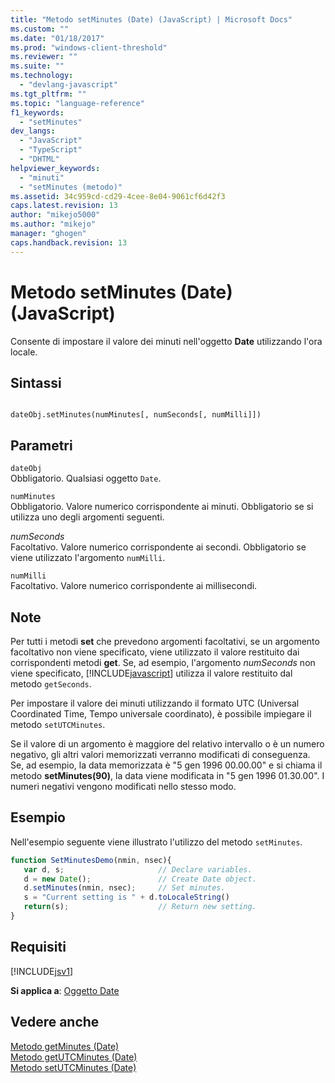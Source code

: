 ```yaml
---
title: "Metodo setMinutes (Date) (JavaScript) | Microsoft Docs"
ms.custom: ""
ms.date: "01/18/2017"
ms.prod: "windows-client-threshold"
ms.reviewer: ""
ms.suite: ""
ms.technology: 
  - "devlang-javascript"
ms.tgt_pltfrm: ""
ms.topic: "language-reference"
f1_keywords: 
  - "setMinutes"
dev_langs: 
  - "JavaScript"
  - "TypeScript"
  - "DHTML"
helpviewer_keywords: 
  - "minuti"
  - "setMinutes (metodo)"
ms.assetid: 34c959cd-cd29-4cee-8e04-9061cf6d42f3
caps.latest.revision: 13
author: "mikejo5000"
ms.author: "mikejo"
manager: "ghogen"
caps.handback.revision: 13
---
```

# Metodo setMinutes (Date) (JavaScript)
Consente di impostare il valore dei minuti nell'oggetto **Date** utilizzando l'ora locale.  
  
## Sintassi  
  
```  
  
dateObj.setMinutes(numMinutes[, numSeconds[, numMilli]])   
```  
  
## Parametri  
 `dateObj`  
 Obbligatorio.  Qualsiasi oggetto `Date`.  
  
 `numMinutes`  
 Obbligatorio.  Valore numerico corrispondente ai minuti.  Obbligatorio se si utilizza uno degli argomenti seguenti.  
  
 *numSeconds*  
 Facoltativo.  Valore numerico corrispondente ai secondi.  Obbligatorio se viene utilizzato l'argomento `numMilli`.  
  
 `numMilli`  
 Facoltativo.  Valore numerico corrispondente ai millisecondi.  
  
## Note  
 Per tutti i metodi **set** che prevedono argomenti facoltativi, se un argomento facoltativo non viene specificato, viene utilizzato il valore restituito dai corrispondenti metodi **get**.  Se, ad esempio, l'argomento *numSeconds* non viene specificato, [!INCLUDE[javascript](../../javascript/includes/javascript-md.md)] utilizza il valore restituito dal metodo `getSeconds`.  
  
 Per impostare il valore dei minuti utilizzando il formato UTC \(Universal Coordinated Time, Tempo universale coordinato\), è possibile impiegare il metodo `setUTCMinutes`.  
  
 Se il valore di un argomento è maggiore del relativo intervallo o è un numero negativo, gli altri valori memorizzati verranno modificati di conseguenza.  Se, ad esempio, la data memorizzata è "5 gen 1996 00.00.00" e si chiama il metodo **setMinutes\(90\)**, la data viene modificata in "5 gen 1996 01.30.00". I numeri negativi vengono modificati nello stesso modo.  
  
## Esempio  
 Nell'esempio seguente viene illustrato l'utilizzo del metodo `setMinutes`.  
  
```javascript  
function SetMinutesDemo(nmin, nsec){  
   var d, s;                     // Declare variables.  
   d = new Date();               // Create Date object.  
   d.setMinutes(nmin, nsec);     // Set minutes.  
   s = "Current setting is " + d.toLocaleString()   
   return(s);                    // Return new setting.  
}  
```  
  
## Requisiti  
 [!INCLUDE[jsv1](../../javascript/misc/includes/jsv1-md.md)]  
  
 **Si applica a**: [Oggetto Date](../../javascript/reference/date-object-javascript.md)  
  
## Vedere anche  
 [Metodo getMinutes \(Date\)](../../javascript/reference/getminutes-method-date-javascript.md)   
 [Metodo getUTCMinutes \(Date\)](../../javascript/reference/getutcminutes-method-date-javascript.md)   
 [Metodo setUTCMinutes \(Date\)](../../javascript/reference/setutcminutes-method-date-javascript.md)